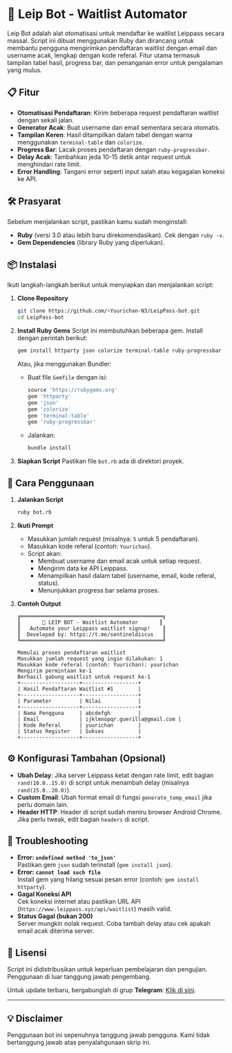 # 🌟 Leip Bot - Waitlist Automator

Leip Bot adalah alat otomatisasi untuk mendaftar ke waitlist Leippass secara massal. Script ini dibuat menggunakan Ruby dan dirancang untuk membantu pengguna mengirimkan pendaftaran waitlist dengan email dan username acak, lengkap dengan kode referal. Fitur utama termasuk tampilan tabel hasil, progress bar, dan penanganan error untuk pengalaman yang mulus.

## 📋 Fitur
- **Otomatisasi Pendaftaran**: Kirim beberapa request pendaftaran waitlist dengan sekali jalan.
- **Generator Acak**: Buat username dan email sementara secara otomatis.
- **Tampilan Keren**: Hasil ditampilkan dalam tabel dengan warna menggunakan `terminal-table` dan `colorize`.
- **Progress Bar**: Lacak proses pendaftaran dengan `ruby-progressbar`.
- **Delay Acak**: Tambahkan jeda 10-15 detik antar request untuk menghindari rate limit.
- **Error Handling**: Tangani error seperti input salah atau kegagalan koneksi ke API.

## 🛠 Prasyarat
Sebelum menjalankan script, pastikan kamu sudah menginstall:
- **Ruby** (versi 3.0 atau lebih baru direkomendasikan). Cek dengan `ruby -v`.
- **Gem Dependencies** (library Ruby yang diperlukan).

## 📦 Instalasi
Ikuti langkah-langkah berikut untuk menyiapkan dan menjalankan script:

1. **Clone Repository**
   ```bash
   git clone https://github.com/<Yuurichan-N3/LeipPass-bot.git
   cd LeipPass-bot
   ```

2. **Install Ruby Gems**
   Script ini membutuhkan beberapa gem. Install dengan perintah berikut:
   ```bash
   gem install httparty json colorize terminal-table ruby-progressbar
   ```
   Atau, jika menggunakan Bundler:
   - Buat file `Gemfile` dengan isi:
     ```ruby
     source 'https://rubygems.org'
     gem 'httparty'
     gem 'json'
     gem 'colorize'
     gem 'terminal-table'
     gem 'ruby-progressbar'
     ```
   - Jalankan:
     ```bash
     bundle install
     ```

3. **Siapkan Script**
   Pastikan file `bot.rb` ada di direktori proyek.

## 🚀 Cara Penggunaan
1. **Jalankan Script**
   ```bash
   ruby bot.rb
   ```

2. **Ikuti Prompt**
   - Masukkan jumlah request (misalnya: `5` untuk 5 pendaftaran).
   - Masukkan kode referal (contoh: `Yuurichan`).
   - Script akan:
     - Membuat username dan email acak untuk setiap request.
     - Mengirim data ke API Leippass.
     - Menampilkan hasil dalam tabel (username, email, kode referal, status).
     - Menunjukkan progress bar selama proses.

3. **Contoh Output**
   ```
   ╔══════════════════════════════════════════════╗
   ║       🌟 LEIP BOT - Waitlist Automator       ║
   ║   Automate your Leippass waitlist signup!    ║
   ║  Developed by: https://t.me/sentineldiscus   ║
   ╚══════════════════════════════════════════════╝

   Memulai proses pendaftaran waitlist
   Masukkan jumlah request yang ingin dilakukan: 1
   Masukkan kode referal (contoh: Yuurichan): yuurichan
   Mengirim permintaan ke-1
   Berhasil gabung waitlist untuk request ke-1
   +-------------------+------------------+
   | Hasil Pendaftaran Waitlist #1        |
   +-------------------+------------------+
   | Parameter         | Nilai            |
   +-------------------+------------------+
   | Nama Pengguna     | abcdefgh         |
   | Email             | ijklmnopqr.guerilla@gmail.com |
   | Kode Referal      | yuurichan        |
   | Status Register   | Sukses           |
   +-------------------+------------------+
   ```

## ⚙ Konfigurasi Tambahan (Opsional)
- **Ubah Delay**: Jika server Leippass ketat dengan rate limit, edit bagian `rand(10.0..15.0)` di script untuk menambah delay (misalnya `rand(15.0..20.0)`).
- **Custom Email**: Ubah format email di fungsi `generate_temp_email` jika perlu domain lain.
- **Header HTTP**: Header di script sudah meniru browser Android Chrome. Jika perlu tweak, edit bagian `headers` di script.

## 🐛 Troubleshooting
- **Error: `undefined method 'to_json'`**  
  Pastikan gem `json` sudah terinstall (`gem install json`).
- **Error: `cannot load such file`**  
  Install gem yang hilang sesuai pesan error (contoh: `gem install httparty`).
- **Gagal Koneksi API**  
  Cek koneksi internet atau pastikan URL API (`https://www.leippass.xyz/api/waitlist`) masih valid.
- **Status Gagal (bukan 200)**  
  Server mungkin nolak request. Coba tambah delay atau cek apakah email acak diterima server.

## 📜 Lisensi
Script ini didistribusikan untuk keperluan pembelajaran dan pengujian. Penggunaan di luar tanggung jawab pengembang.

Untuk update terbaru, bergabunglah di grup **Telegram**: [Klik di sini](https://t.me/sentineldiscus).

---

## 💡 Disclaimer
Penggunaan bot ini sepenuhnya tanggung jawab pengguna. Kami tidak bertanggung jawab atas penyalahgunaan skrip ini.
